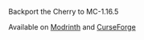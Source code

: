 Backport the Cherry to MC-1.16.5

Available on [Modrinth](https://modrinth.com/mod/futurecherry) and [CurseForge](https://curseforge.com/minecraft/mc-mods/futurecherry)